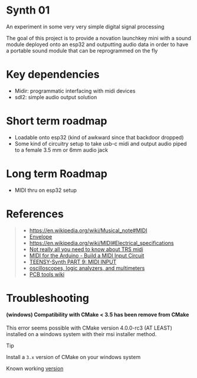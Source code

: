 # Synth 01

An experiment in some very very simple digital signal processing

The goal of this project is to provide a novation launchkey mini
with a sound module deployed onto an esp32 and outputting audio data
in order to have a portable sound module that can be reprogrammed on the fly

# Key dependencies
- Midir: programmatic interfacing with midi devices
- sdl2: simple audio output solution

# Short term roadmap
- Loadable onto esp32 (kind of awkward since that backdoor dropped)
- Some kind of circuitry setup to take usb-c midi and output audio piped to a female 3.5 mm or 6mm audio jack

# Long term Roadmap
- MIDI thru on esp32 setup

# References

> - https://en.wikipedia.org/wiki/Musical_note#MIDI
> - [Envelope](<https://en.wikipedia.org/wiki/Envelope_(music)#:~:text=In sound and music%2C an,sustain and release (ADSR).>)
> - https://en.wikipedia.org/wiki/MIDI#Electrical_specifications
> - [Not really all you need to know about TRS midi](https://www.morningstar.io/post/all-you-need-to-know-about-trs-midi-connections)
> - [MIDI for the Arduino - Build a MIDI Input Circuit](https://www.youtube.com/watch?v=GxfHijjn0ZM)
> - [TEENSY-Synth PART 9: MIDI INPUT](https://www.youtube.com/watch?v=l34CNfwfuIY)
> - [oscilloscopes, logic analyzers, and multimeters](https://www.youtube.com/watch?v=SSp1wn0Abck)
> - [PCB tools wiki](https://old.reddit.com/r/PrintedCircuitBoard/wiki/tools)


# Troubleshooting

#### (windows) Compatibility with CMake < 3.5 has been remove from CMake

This error seems possible with CMake version 4.0.0-rc3 (AT LEAST) installed on
a windows system with their msi installer method.

> [!TIP]
> Install a `3.x` version of CMake on your windows system
>
> Known working [version](https://github.com/Kitware/CMake/releases/tag/v3.31.5)
